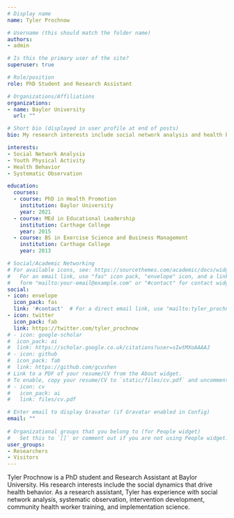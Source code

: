```yaml
---
# Display name
name: Tyler Prochnow

# Username (this should match the folder name)
authors:
- admin

# Is this the primary user of the site?
superuser: true

# Role/position
role: PhD Student and Research Assistant

# Organizations/Affiliations
organizations:
- name: Baylor University
  url: ""

# Short bio (displayed in user profile at end of posts)
bio: My research interests include social network analysis and health behavior.

interests:
- Social Network Analysis
- Youth Physical Activity
- Health Behavior
- Systematic Observation

education:
  courses:
  - course: PhD in Health Promotion
    institution: Baylor University
    year: 2021
  - course: MEd in Educational Leadership
    institution: Carthage College
    year: 2015
  - course: BS in Exercise Science and Business Management
    institution: Carthage College
    year: 2013

# Social/Academic Networking
# For available icons, see: https://sourcethemes.com/academic/docs/widgets/#icons
#   For an email link, use "fas" icon pack, "envelope" icon, and a link in the
#   form "mailto:your-email@example.com" or "#contact" for contact widget.
social:
- icon: envelope
  icon_pack: fas
  link: '#contact'  # For a direct email link, use "mailto:tyler_prochnow1@baylor.edu".
- icon: twitter
  icon_pack: fab
  link: https://twitter.com/tyler_prochnow
# - icon: google-scholar
#  icon_pack: ai
#  link: https://scholar.google.co.uk/citations?user=sIwtMXoAAAAJ
# - icon: github
#  icon_pack: fab
#  link: https://github.com/gcushen
# Link to a PDF of your resume/CV from the About widget.
# To enable, copy your resume/CV to `static/files/cv.pdf` and uncomment the lines below.  
# - icon: cv
#   icon_pack: ai
#   link: files/cv.pdf

# Enter email to display Gravatar (if Gravatar enabled in Config)
email: ""
  
# Organizational groups that you belong to (for People widget)
#   Set this to `[]` or comment out if you are not using People widget.  
user_groups:
- Researchers
- Visitors
---
```


Tyler Prochnow is a PhD student and Research Assistant at Baylor University. His research interests include the social dynamics that drive health behavior. As a research assistant, Tyler has experience with social network analysis, systematic observation, intervention development, community health worker training, and implementation science. 
